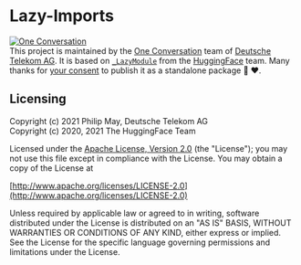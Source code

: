 # Lazy-Imports

[![One Conversation](https://raw.githubusercontent.com/telekom/lazy-imports/main/docs/source/imgs/1c-logo.png)](https://www.welove.ai/)
<br/>
This project is maintained by the [One Conversation](https://www.welove.ai/)
team of [Deutsche Telekom AG](https://www.telekom.com/).
It is based on
[`_LazyModule`](https://github.com/huggingface/transformers/blob/e218249b02465ec8b6029f201f2503b9e3b61feb/src/transformers/file_utils.py#L1945)
from the [HuggingFace](https://huggingface.co/) team. Many thanks for
[your consent](https://github.com/huggingface/transformers/issues/12861#issuecomment-886712209)
to publish it as a standalone package 🤗 ♥.

## Licensing

Copyright (c) 2021 Philip May, Deutsche Telekom AG<br/>
Copyright (c) 2020, 2021 The HuggingFace Team

Licensed under the [Apache License, Version 2.0](https://github.com/telekom/lazy-imports/blob/main/LICENSE) (the "License");
you may not use this file except in compliance with the License.
You may obtain a copy of the License at

[http://www.apache.org/licenses/LICENSE-2.0](http://www.apache.org/licenses/LICENSE-2.0)

Unless required by applicable law or agreed to in writing, software
distributed under the License is distributed on an "AS IS" BASIS,
WITHOUT WARRANTIES OR CONDITIONS OF ANY KIND, either express or implied.
See the License for the specific language governing permissions and
limitations under the License.
